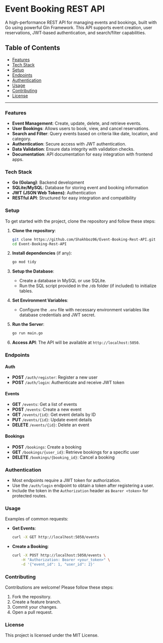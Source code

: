 # Event Booking REST API

A high-performance REST API for managing events and bookings, built with Go using powerful Gin Framework. This API supports event creation, user reservations, JWT-based authentication, and search/filter capabilities.

## Table of Contents
- [Features](#features)
- [Tech Stack](#tech-stack)
- [Setup](#setup)
- [Endpoints](#endpoints)
- [Authentication](#authentication)
- [Usage](#usage)
- [Contributing](#contributing)
- [License](#license)

---

### Features
- **Event Management**: Create, update, delete, and retrieve events.
- **User Bookings**: Allows users to book, view, and cancel reservations.
- **Search and Filter**: Query events based on criteria like date, location, and category.
- **Authentication**: Secure access with JWT authentication.
- **Data Validation**: Ensure data integrity with validation checks.
- **Documentation**: API documentation for easy integration with frontend apps.

### Tech Stack
- **Go (Golang)**: Backend development
- **SQLite/MySQL**: Database for storing event and booking information
- **JWT (JSON Web Tokens)**: Authentication
- **RESTful API**: Structured for easy integration and compatibility

### Setup
To get started with the project, clone the repository and follow these steps:

1. **Clone the repository**:
    ```bash
    git clone https://github.com/Shakhboz06/Event-Booking-Rest-API.git
    cd Event-Booking-Rest-API
    ```

2. **Install dependencies** (if any):
    ```bash
    go mod tidy
    ```

3. **Setup the Database**:
    - Create a database in MySQL or use SQLite.
    - Run the SQL script provided in the `/db` folder (if included) to initialize tables.

4. **Set Environment Variables**:
    - Configure the `.env` file with necessary environment variables like database credentials and JWT secret.

5. **Run the Server**:
    ```bash
    go run main.go
    ```

6. **Access API**: The API will be available at `http://localhost:5050`.

### Endpoints
#### Auth
- **POST** `/auth/register`: Register a new user
- **POST** `/auth/login`: Authenticate and receive JWT token

#### Events
- **GET** `/events`: Get a list of events
- **POST** `/events`: Create a new event
- **GET** `/events/{id}`: Get event details by ID
- **PUT** `/events/{id}`: Update event details
- **DELETE** `/events/{id}`: Delete an event

#### Bookings
- **POST** `/bookings`: Create a booking
- **GET** `/bookings/{user_id}`: Retrieve bookings for a specific user
- **DELETE** `/bookings/{booking_id}`: Cancel a booking

### Authentication
- Most endpoints require a JWT token for authorization.
- Use the `/auth/login` endpoint to obtain a token after registering a user.
- Include the token in the `Authorization` header as `Bearer <token>` for protected routes.

### Usage
Examples of common requests:

- **Get Events**:
    ```bash
    curl -X GET http://localhost:5050/events
    ```

- **Create a Booking**:
    ```bash
    curl -X POST http://localhost:5050/events \
        -H "Authorization: Bearer <your_token>" \
        -d '{"event_id": 1, "user_id": 2}'
    ```

### Contributing
Contributions are welcome! Please follow these steps:
1. Fork the repository.
2. Create a feature branch.
3. Commit your changes.
4. Open a pull request.

### License
This project is licensed under the MIT License.
